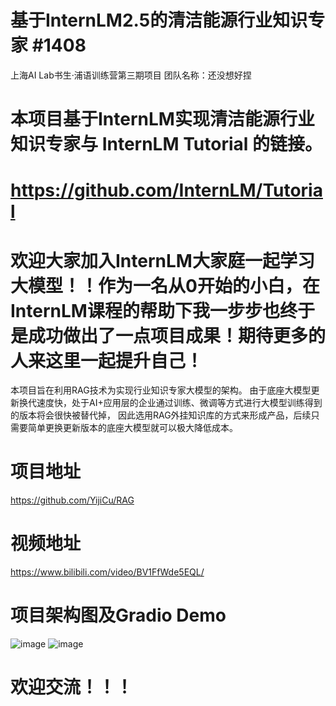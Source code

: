 # 基于InternLM2.5的清洁能源行业知识专家 #1408
上海AI Lab书生·浦语训练营第三期项目
团队名称：还没想好捏

# 本项目基于InternLM实现清洁能源行业知识专家与 InternLM Tutorial 的链接。
# https://github.com/InternLM/Tutorial
# 欢迎大家加入InternLM大家庭一起学习大模型！！作为一名从0开始的小白，在InternLM课程的帮助下我一步步也终于是成功做出了一点项目成果！期待更多的人来这里一起提升自己！


本项目旨在利用RAG技术为实现行业知识专家大模型的架构。
由于底座大模型更新换代速度快，处于AI+应用层的企业通过训练、微调等方式进行大模型训练得到的版本将会很快被替代掉，
因此选用RAG外挂知识库的方式来形成产品，后续只需要简单更换更新版本的底座大模型就可以极大降低成本。

# 项目地址
https://github.com/YijiCu/RAG

# 视频地址
https://www.bilibili.com/video/BV1FfWde5EQL/

# 项目架构图及Gradio Demo
![image](https://github.com/YijiCu/RAG/blob/main/%E5%9B%BE%E7%89%872.png)
![image](https://github.com/YijiCu/RAG/blob/main/%E5%9B%BE%E7%89%871.png)

# 欢迎交流！！！

